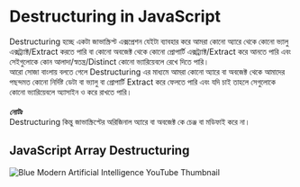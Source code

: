 # Destructuring in JavaScript

Destructuring হচ্ছে একটা জাভাস্ক্রিপ্ট এক্সপ্রেশন যেইটা ব্যাবহার  করে আমরা কোনো অ্যারে থেকে কোনো ভ্যালু এক্সট্র্যাক্ট/Extract করতে পারি বা কোনো অবজেক্ট থেকে কোনো প্রোপার্টি এক্সট্র্যাক্ট/Extract করে আনতে পারি এবং সেইগুলোকে কোন আলাদা/স্বতন্ত্র/Distinct কোনো ভ্যারিয়েবলে রেখে দিতে পারি। 
<br>
আরো সোজা বাংলায় বলতে গেলে Destructuring এর মাধ্যমে আমরা কোনো অ্যারে বা অবজেক্ট থেকে আমাদের পছন্দমত কোনো নির্দিষ্ট ডেটা বা ভ্যালু বা প্রোপার্টি Extract করে ফেলতে পারি এবং যদি চাই তাহলে সেগুলোকে কোনো ভ্যারিয়েবলে অ্যাসাইন ও করে রাখতে পারি। 
<br>
<br>
**_নোটঃ_** <br>
Destructuring কিন্তু জাভাস্ক্রিপ্টের অরিজিনাল অ্যারে বা অবজেক্ট কে চেঞ্জ বা মডিফাই করে না।

## JavaScript Array Destructuring
![Blue Modern Artificial Intelligence YouTube Thumbnail](https://github.com/user-attachments/assets/3b384160-b330-404a-8e3d-1ae347f81990)
